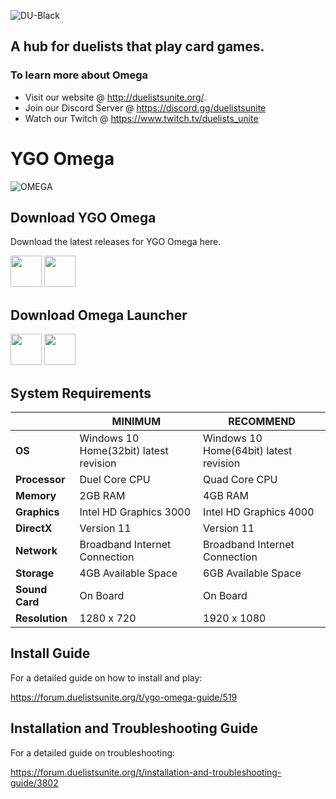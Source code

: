 ![DU-Black](https://user-images.githubusercontent.com/11585545/136533996-2fd482f1-e81b-4252-835c-c26210ab0d4a.png)

## A hub for duelists that play card games.

### To learn more about Omega
* Visit our website @ http://duelistsunite.org/.
* Join our Discord Server @ https://discord.gg/duelistsunite
* Watch our Twitch @ https://www.twitch.tv/duelists_unite

# YGO Omega

![OMEGA](https://cdn.discordapp.com/attachments/538195325043736576/893420426963865610/unknown.png)

## Download YGO Omega
Download the latest releases for YGO Omega here.

<a href="https://github.com/duelists-unite/omega-releases/releases/download/Latest/Omega_Installer-Windows.exe"><img src="https://ucarecdn.com/8c900607-ec45-4b78-9cbf-2b902ecdfa56/-/format/auto/-/quality/lighter/-/max_icc_size/10/-/resize/180x/" width="50" height="50"></a>
<a href="https://github.com/duelists-unite/omega-releases/releases/download/Latest/linux-x64.zip"><img src="https://ucarecdn.com/dad8e890-2305-4535-ab04-98564bc614d9/-/format/auto/-/quality/lighter/-/max_icc_size/10/-/resize/180x/" width="50" height="50"></a>

## Download Omega Launcher

<a href="https://github.com/duelists-unite/omega-releases/releases/download/Latest/Omega_Launcher-Windows.zip"><img src="https://ucarecdn.com/8c900607-ec45-4b78-9cbf-2b902ecdfa56/-/format/auto/-/quality/lighter/-/max_icc_size/10/-/resize/180x/" width="50" height="50"></a>
<a href="https://github.com/duelists-unite/omega-releases/releases/download/Latest/Omega_Launcher-Linux.zip"><img src="https://ucarecdn.com/dad8e890-2305-4535-ab04-98564bc614d9/-/format/auto/-/quality/lighter/-/max_icc_size/10/-/resize/180x/" width="50" height="50"></a>

## System Requirements

|  | MINIMUM | RECOMMEND |
| --- | --- |--- |
| **OS** | Windows 10 Home(32bit) latest revision | Windows 10 Home(64bit) latest revision |
| **Processor** | Duel Core CPU |  Quad Core CPU |
| **Memory** | 2GB RAM | 4GB RAM |
| **Graphics** | Intel HD Graphics 3000 | Intel HD Graphics 4000 |
| **DirectX** | Version 11 | Version 11 |
| **Network** | Broadband Internet Connection | Broadband Internet Connection |
| **Storage** | 4GB Available Space | 6GB Available Space |
| **Sound Card** | On Board | On Board |
| **Resolution** | 1280 x 720 | 1920 x 1080 |

## Install Guide
For a detailed guide on how to install and play:

https://forum.duelistsunite.org/t/ygo-omega-guide/519

## Installation and Troubleshooting Guide
For a detailed guide on troubleshooting:

https://forum.duelistsunite.org/t/installation-and-troubleshooting-guide/3802
